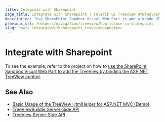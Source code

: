 ```yaml
---
title: Integrate with Sharepoint
page_title: Integrate with Sharepoint | Telerik UI TreeView HtmlHelper for ASP.NET MVC
description: "Use SharePoint Sandbox Visual Web Part to add a Kendo UI TreeView in ASP.NET MVC applications."
previous_url: /helpers/navigation/treeview/how-to/use-in-sharepoint
slug: howto_integratewithsharepoint_treeviewaspnetmvc
---
```


# Integrate with Sharepoint

To see the example, refer to the project on how to [use the SharePoint Sandbox Visual Web Part to add the TreeView by binding the ASP.NET TreeView control](http://www.telerik.com/support/code-library/complete-sharepoint-sandbox-solution).

## See Also

* [Basic Usage of the TreeView HtmlHelper for ASP.NET MVC (Demo)](https://demos.telerik.com/aspnet-mvc/treeview/index)
* [TreeViewBuilder Server-Side API](http://docs.telerik.com/aspnet-mvc/api/Kendo.Mvc.UI.Fluent/TreeViewBuilder)
* [TreeView Server-Side API](/api/treeview)
